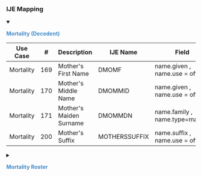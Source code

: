 ### IJE Mapping

<style>
 .context-menu {cursor: context-menu; color: #438bca;}
 .context-menu:hover {opacity: 0.5;}
</style>
<details open>

<summary>

<strong class='context-menu'> Mortality (Decedent) </strong>

</summary>
<table class='grid'>
<thead>
  <tr>
    <th style='text-align: center'><strong>Use Case</strong></th>
    <th><strong>#</strong></th>
    <th><strong>Description</strong></th>
    <th><strong>IJE Name</strong></th>
    <th><strong>Field</strong></th>
    <th><strong>Type</strong></th>
    <th><strong>Value Set/Comments</strong></th>
  </tr>
</thead>
<tbody>
<tr>
  <td style='text-align: center'>Mortality</td>
  <td>169</td>
  <td>Mother's First Name</td>
  <td>DMOMF</td>
  <td>name.given , name.use = official</td>
  <td>string</td>
  <td>-</td>
</tr>
<tr>
  <td style='text-align: center'>Mortality</td>
  <td>170</td>
  <td>Mother's Middle Name</td>
  <td>DMOMMID</td>
  <td>name.given , name.use = official</td>
  <td>string</td>
  <td>-</td>
</tr>
<tr>
  <td style='text-align: center'>Mortality</td>
  <td>171</td>
  <td>Mother's Maiden Surname</td>
  <td>DMOMMDN</td>
  <td>name.family , name.type=maiden</td>
  <td>string </td>
  <td>-</td>
</tr>
<tr>
  <td style='text-align: center'>Mortality</td>
  <td>200</td>
  <td>Mother's Suffix</td>
  <td>MOTHERSSUFFIX</td>
  <td>name.suffix , name.use = official</td>
  <td>string</td>
  <td>-</td>
</tr>

</tbody>
</table>

</details>
<p></p>

<details>

<summary>

<strong class='context-menu'> Mortality Roster </strong>

</summary>
<table class='grid'>
<thead>
  <tr>
    <th style='text-align: center'><strong>Use Case</strong></th>
    <th><strong>#</strong></th>
    <th><strong>Description</strong></th>
    <th><strong>IJE Name</strong></th>
    <th><strong>Field</strong></th>
    <th><strong>Type</strong></th>
    <th><strong>Value Set/Comments</strong></th>
  </tr>
</thead>
<tbody>
<tr>
  <td style='text-align: center'>Mortality Roster</td>
  <td>19</td>
  <td>Mother's Given Name</td>
  <td>MOMGNAME</td>
  <td>name.given , name.use = official</td>
  <td>string</td>
  <td>-</td>
</tr>
<tr>
  <td style='text-align: center'>Mortality Roster</td>
  <td>20</td>
  <td>Mother's Middle Name</td>
  <td>MOMMIDNAME</td>
  <td>name.given , name.use = official</td>
  <td>string</td>
  <td>-</td>
</tr>
<tr>
  <td style='text-align: center'>Mortality Roster</td>
  <td>21</td>
  <td>Mother's Maiden Surname</td>
  <td>MOMMAIDNAME</td>
  <td>name.family , name.type=maiden</td>
  <td>string </td>
  <td>-</td>
</tr>
<tr>
  <td style='text-align: center'>Mortality Roster</td>
  <td>24</td>
  <td>Mother's Suffix</td>
  <td>MOMSUFF</td>
  <td>name.suffix , name.use = official</td>
  <td>string</td>
  <td>-</td>
</tr>

</tbody>
</table>

</details>
<p></p>

